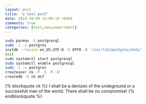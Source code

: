 ```yaml
---
layout: post
title: "a test post"
date: 2014-10-09 13:09:19 +0300
comments: true
categories: [test,new,experiment] 
---
```

``` bash postgresql setup
sudo pacman -S postgresql
sudo -i -u postgres
initdb --locale en_US.UTF-8 -E UTF8 -D '/var/lib/postgres/data'
exit
sudo systemctl start postgresql
sudo systemctl enable postgresql
sudo -i -u postgres
createuser ck -P -S -R -D
createdb -O ck msf
```
{% blockquote ck %}
I shall be a denizen of the undeground or a successfull man of the world.
There shall be no compromise!
{% endblockquote %}
